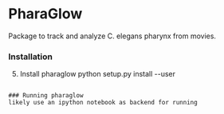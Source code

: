 # PharaGlow

Package to track and analyze C. elegans pharynx from movies. 

### Installation
5. Install pharaglow
python setup.py install --user
```

### Running pharaglow
likely use an ipython notebook as backend for running

